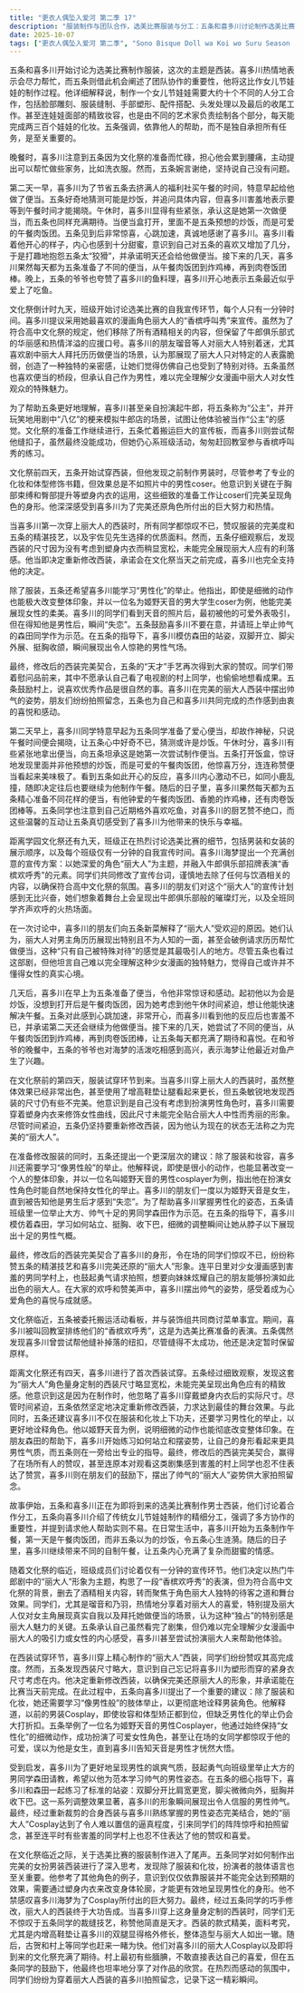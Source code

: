 ```yaml
---
title: "更衣人偶坠入爱河 第二季 17"
description: "服装制作与团队合作，选美比赛服装与分工：五条和喜多川讨论制作选美比赛的服装，这次是西装。喜多川表示会尽力帮忙，五条提到分工合作的模式，并将其与制作女儿节娃娃进行类比。他解释制作一个女儿节娃娃需要10人分工，包括脸、服装、手、配件、头发和收尾等不同部分，甚至面相的绘制也由不同人负责，每天能为两三百个娃娃化妆。他强调了依靠他人而非独自承担的重要性。服装制作与团队合作，日常生活中的互助：在晚餐时，喜多川提出可以帮忙做家务，比如洗衣服，以减轻五条在文化祭前夕的负担，担心他腰痛。五条婉拒，表示自己没事。喜多川的爱心便当，便当的惊喜：第二天早上，喜多川为五条准备了便当，但卖关子不告诉他具体是什么，说等到中午就知道了。五条在心里猜测可能是炒饭。喜多川的爱心便当，午餐时间与情感升温：午休时，喜多川拿出便当，向五条坦白这是她第一次做便当，感到紧张。五条发现便当是饭团夹午餐肉，而不是他预想的炒饭，感到惊喜并称赞。喜多川看到五条开心的反应，内心小鹿乱撞，决定明天也会继续为他做便当。喜多川的爱心便当，持续的便当制作：随后几天，喜多川继续为五条制作各种便当，包括午餐肉饭团、炸鸡棒、肉卷饭团棒等，五条也称赞她最近爱上了吃鱼。这些互动让五条感受到喜多川带来的快乐。文化祭准备与丽大人角色分析，秀场规则与宣传讨论：距离文化祭还有9天，班级讨论选美比赛的规则，包括男装和女装的发表顺序，以及每班1分钟的自我宣传时间。喜多川提议使用她喜欢的角色“丽大人”进行宣传，并考虑使用牛郎俱乐部招牌表演“香槟欢呼秀”的元素。文化祭准备与丽大人角色分析，宣传内容删改与场景想象：大家一起修改“香槟欢呼秀”的宣传词，删去不适合高中文化祭的饮酒内容。喜多川的朋友们对“丽大人”的宣传充满热情，想象着牛郎俱乐部般的灯光和全班一起欢呼的场景。文化祭准备与丽大人角色分析，丽大人魅力探讨：喜多川的朋友们解释了“丽大人”受欢迎的原因，认为她对男主角历历展现出特别的、不为人知的一面，甚至请求历历帮忙做便当，这种“只有自己被特别对待”的感觉让人着迷。五条同学虽然也看过这部剧，但表示难以理解这种少女漫画的魅力，觉得自己可能不懂女性的心情。服装试穿与修改决定，香槟欢呼秀彩排：文化祭临近，五条被请去帮忙搬运文化祭的看板，并与装饰组讨论菜单。随后，喜多川同学被召回教室练习香槟欢呼秀。五条看到喜多川帮他缝制衣服纽扣，虽然失败了，但他决定先不处理。服装试穿与修改决定，首次试穿与问题发现：距离文化祭还有4天，喜多川第一次试穿西装。五条仔细观察后发现西装尺寸偏大，没有完美展现“丽大人”的特点。他意识到这是因为制作时没有考虑喜多川穿塑身衣后的尺寸。虽然时间紧迫，但五条决定重新修改西装，以求达到最佳效果。男性举止的学习，肢体表现的重要性：五条向喜多川提出，除了服装和化妆，还需要学习“像男性般”的举止，以更好地诠释男装角色。他提到之前Cosplay时，即使化妆和体型矫正都到位，但缺乏男性举止让效果打折扣。他还以一位名为姬野天音的男性Cosplayer为例，强调了细微动作对角色印象的改变作用，令在场的女同学惊叹其可爱。男性举止的学习，向同学学习姿态：喜多川为了更好地表现男性气质，向男同学森田请教，希望以他为范本学习帅气的男性姿态。在五条的指导下，喜多川和森田一起练习站姿，包括双脚分开比肩宽更宽、脚尖向外、挺胸收下巴等，效果显著，瞬间展现出男性的帅气。最终试穿与伙伴们的支持，西装完成与赞叹：修改后的西装制作完成，同学们纷纷称赞五条是天才，服装非常漂亮，尤其增高鞋垫让腿看起来很长，材质也选得很好。最终试穿与伙伴们的支持，同学们的鼓励与拍照：古贺和村上等同学也赶来看西装，表达了对喜多川的Cosply和文化祭的期待。村上虽然一开始因为害羞不敢直言，但在五条的鼓励下，最终也表达了对作品的喜爱。同学们为喜多川穿着丽大人西装拍照留念，氛围热烈而感动。"
date: 2025-10-07
tags: ["更衣人偶坠入爱河 第二季", "Sono Bisque Doll wa Koi wo Suru Season 2", "202507"]
---
```


五条和喜多川开始讨论为选美比赛制作服装，这次的主题是西装。喜多川热情地表示会尽力帮忙，而五条则借此机会阐述了团队协作的重要性，他将这比作女儿节娃娃的制作过程。他详细解释说，制作一个女儿节娃娃需要大约十个不同的人分工合作，包括脸部雕刻、服装缝制、手部塑形、配件搭配、头发处理以及最后的收尾工作。甚至连娃娃面部的精致妆容，也是由不同的艺术家负责绘制各个部分，每天能完成两三百个娃娃的化妆。五条强调，依靠他人的帮助，而不是独自承担所有任务，是至关重要的。

晚餐时，喜多川注意到五条因为文化祭的准备而忙碌，担心他会累到腰痛，主动提出可以帮忙做些家务，比如洗衣服。然而，五条婉言谢绝，坚持说自己没有问题。

第二天一早，喜多川为了节省五条去挤满人的福利社买午餐的时间，特意早起给他做了便当。五条好奇地猜测可能是炒饭，并追问具体内容，但喜多川害羞地表示要等到午餐时间才能揭晓。午休时，喜多川显得有些紧张，承认这是她第一次做便当，而五条也同样充满期待。当便当盒打开，里面不是五条预想的炒饭，而是可爱的午餐肉饭团。五条见到后非常惊喜，心跳加速，真诚地感谢了喜多川。喜多川看着他开心的样子，内心也感到十分甜蜜，意识到自己对五条的喜欢又增加了几分，于是打趣地抱怨五条太“狡猾”，并承诺明天还会给他做便当。接下来的几天，喜多川果然每天都为五条准备了不同的便当，从午餐肉饭团到炸鸡棒，再到肉卷饭团棒。晚上，五条的爷爷也夸赞了喜多川的鱼料理，喜多川开心地表示五条最近似乎爱上了吃鱼。

文化祭倒计时九天，班级开始讨论选美比赛的自我宣传环节，每个人只有一分钟时间。喜多川提议采用她最喜欢的漫画角色丽大人的“香槟呼叫秀”来宣传。虽然为了符合高中文化祭的规定，他们移除了所有酒精相关的内容，但保留了牛郎俱乐部式的华丽感和热情洋溢的应援口号。喜多川的朋友瑠音等人对丽大人特别着迷，尤其喜欢剧中丽大人拜托历历做便当的场景，认为那展现了丽大人只对特定的人表露脆弱，创造了一种独特的亲密感，让她们觉得仿佛自己也受到了特别对待。五条虽然也喜欢便当的桥段，但承认自己作为男性，难以完全理解少女漫画中丽大人对女性观众的特殊魅力。

为了帮助五条更好地理解，喜多川甚至亲自扮演起牛郎，将五条称为“公主”，并开玩笑地用剧中“八亿”的梗来模拟牛郎店的场景，试图让他体验被当作“公主”的感觉。文化祭的准备工作继续进行，五条忙着搬运巨大的宣传板，而喜多川则尝试帮他缝扣子，虽然最终没能成功，但她仍心系班级活动，匆匆赶回教室参与香槟呼叫秀的练习。

文化祭前四天，五条开始试穿西装，但他发现之前制作男装时，尽管参考了专业的化妆和体型修饰书籍，但效果总是不如照片中的男性coser。他意识到关键在于胸部束缚和臀部提升等塑身内衣的运用，这些细致的准备工作让coser们完美呈现角色的身形。他深深感受到喜多川为了完美还原角色所付出的巨大努力和热情。

当喜多川第一次穿上丽大人的西装时，所有同学都惊叹不已，赞叹服装的完美度和五条的精湛技艺，以及宇佐见先生选择的优质面料。然而，五条仔细观察后，发现西装的尺寸因为没有考虑到塑身内衣而稍显宽松，未能完全展现丽大人应有的利落感。他当即决定重新修改西装，承诺会在文化祭当天之前完成，喜多川也完全支持他的决定。

除了服装，五条还希望喜多川能学习“男性化”的举止。他指出，即使是细微的动作也能极大改变整体印象，并以一位名为姬野天音的男大学生coser为例，他能完美展现女性的柔美。喜多川的同学们看到天音的照片后，最初被他的可爱外表吸引，但在得知他是男性后，瞬间“失恋”。五条鼓励喜多川不要在意，并请班上举止帅气的森田同学作为示范。在五条的指导下，喜多川模仿森田的站姿，双脚开立、脚尖外展、挺胸收颌，瞬间展现出令人惊艳的男性气场。

最终，修改后的西装完美契合，五条的“天才”手艺再次得到大家的赞叹。同学们带着慰问品前来，其中不愿承认自己看了电视剧的村上同学，也偷偷地想看成果。五条鼓励村上，说喜欢优秀作品是很自然的事。喜多川在完美的丽大人西装中摆出帅气的姿势，朋友们纷纷拍照留念，五条也为自己和喜多川共同完成的杰作感到由衷的喜悦和感动。

第二天早上，喜多川同学特意早起为五条同学准备了爱心便当，却故作神秘，只说午餐时间便会揭晓，让五条心中好奇不已，猜测或许是炒饭。午休时分，喜多川有些紧张地拿出便当，向五条坦承这是她第一次尝试制作便当。五条打开饭盒，惊讶地发现里面并非他预想的炒饭，而是可爱的午餐肉饭团，他惊喜万分，连连称赞便当看起来美味极了。看到五条如此开心的反应，喜多川内心激动不已，如同小鹿乱撞，随即决定往后也要继续为他制作午餐。随后的日子里，喜多川果然每天都为五条精心准备不同花样的便当，有他钟爱的午餐肉饭团、香脆的炸鸡棒，还有肉卷饭团棒等。五条同学也注意到自己近期格外喜欢吃鱼，对喜多川的厨艺赞不绝口，而这些温馨的互动让五条真切感受到了喜多川为他带来的快乐与幸福。

距离学园文化祭还有九天，班级正在热烈讨论选美比赛的细节，包括男装和女装的展示顺序，以及每个班级仅有一分钟的自我宣传时间。喜多川海梦提出一个充满创意的宣传方案：以她深爱的角色“丽大人”为主题，并融入牛郎俱乐部招牌表演“香槟欢呼秀”的元素。同学们共同修改了宣传台词，谨慎地去除了任何与饮酒相关的内容，以确保符合高中文化祭的氛围。喜多川的朋友们对这个“丽大人”的宣传计划感到无比兴奋，她们想象着舞台上会呈现出牛郎俱乐部般的璀璨灯光，以及全班同学齐声欢呼的火热场面。

在一次讨论中，喜多川的朋友们向五条新菜解释了“丽大人”受欢迎的原因。她们认为，丽大人对男主角历历展现出特别且不为人知的一面，甚至会破例请求历历帮忙做便当，这种“只有自己被特殊对待”的感觉是其最吸引人的地方。尽管五条也看过这部剧，但他坦言自己难以完全理解这种少女漫画的独特魅力，觉得自己或许并不懂得女性的真实心境。

几天后，喜多川在早上为五条准备了便当，令他非常惊讶和感动。起初他以为会是炒饭，没想到打开后是午餐肉饭团，因为她考虑到他午休时间紧迫，想让他能快速解决午餐。五条对此感到心跳加速，非常开心，而喜多川看到他的反应后也害羞不已，并承诺第二天还会继续为他做便当。接下来的几天，她尝试了不同的便当，从午餐肉饭团到炸鸡棒，再到肉卷饭团棒，让五条每天都充满了期待和喜悦。在和爷爷的晚餐中，五条的爷爷也对海梦的活泼吃相感到高兴，表示海梦让他最近对鱼产生了兴趣。

在文化祭前的第四天，服装试穿环节到来。当喜多川穿上丽大人的西装时，虽然整体效果已经非常出色，甚至使用了增高鞋垫让腿看起来更长，但五条敏锐地发现西装的尺寸仍有些不完美。他意识到是自己没有考虑到扮演男性角色时，喜多川需要穿着塑身内衣来修饰女性曲线，因此尺寸未能完全贴合丽大人中性而秀丽的形象。尽管时间紧迫，五条仍坚持要重新修改西装，因为他认为现在的状态无法称之为完美的“丽大人”。

在准备修改服装的同时，五条还提出一个更深层次的建议：除了服装和妆容，喜多川还需要学习“像男性般”的举止。他解释说，即使是很小的动作，也能显著改变一个人的整体印象，并以一位名叫姬野天音的男性cosplayer为例，指出他在扮演女性角色时能自然地保持女性化的举止。喜多川的朋友们一度以为姬野天音是女生，直到被告知他是男生后才感到“失恋”。为了帮助喜多川掌握男性化的姿态，五条请班级里一位举止大方、帅气十足的男同学森田作为示范。在五条的指导下，喜多川模仿着森田，学习如何站立、挺胸、收下巴，细微的调整瞬间让她从脖子以下展现出十足的男性气概。

最终，修改后的西装完美契合了喜多川的身形，令在场的同学们惊叹不已，纷纷称赞五条的精湛技艺和喜多川完美还原的“丽大人”形象。连平日里对少女漫画感到害羞的男同学村上，也鼓起勇气请求拍照，想要向妹妹炫耀自己的朋友能够扮演如此出色的丽大人。在大家的欢呼和赞美声中，喜多川摆出帅气的姿势，感受着成为心爱角色的喜悦与成就感。

文化祭临近，五条被委托搬运活动看板，并与装饰组共同商讨菜单事宜。期间，喜多川被叫回教室排练他们的“香槟欢呼秀”，这是为选美比赛准备的表演。五条偶然发现喜多川曾尝试帮他缝补掉落的纽扣，尽管缝得不太成功，他还是决定暂时保留原样。

距离文化祭还有四天，喜多川进行了首次西装试穿。五条经过细致观察，发现这套为“丽大人”角色量身定制的西装尺寸略显宽松，未能完美呈现出角色应有的精致感。他意识到这是因为在制作时，他忽略了喜多川穿戴塑身内衣后的实际尺寸。尽管时间紧迫，五条依然坚定地决定重新修改西装，力求达到最佳的舞台效果。与此同时，五条还建议喜多川不仅在服装和化妆上下功夫，还要学习男性化的举止，以更好地诠释角色。他以姬野天音为例，说明细微的动作也能彻底改变整体印象。在朋友森田的帮助下，喜多川开始练习如何站立和摆姿势，让自己的身形看起来更具男性气质，而五条则在一旁给出专业的指导。最终，修改后的西装完美契合，赢得了在场所有人的赞叹，甚至连原本对观看这类剧集感到害羞的村上同学也忍不住表达了赞赏，喜多川则在朋友们的鼓励下，摆出了帅气的“丽大人”姿势供大家拍照留念。

故事伊始，五条和喜多川正在为即将到来的选美比赛制作男士西装，他们讨论着合作分工，五条向喜多川介绍了传统女儿节娃娃制作的精细分工，强调了多方协作的重要性，并提到请求他人帮助实则不易。在日常生活中，喜多川开始为五条制作午餐，第一天是午餐肉饭团，而非五条以为的炒饭，令五条心生涟漪。随后的日子里，喜多川继续带来不同的自制午餐，让五条内心充满了复杂而甜蜜的情感。

随着文化祭的临近，班级成员们讨论着仅有一分钟的宣传环节。他们决定以热门牛郎剧中的“丽大人”形象为主题，构思了一段“香槟欢呼秀”的表演，但为符合高中文化祭的背景，删去了酒精相关内容，转而聚焦于角色丽大人独特的待客之道和舞台效果。同学们，尤其是瑠音和乃羽，热情地分享着对丽大人的喜爱，特别提及丽大人仅对女主角展现真实自我以及拜托她做便当的场景，认为这种“独占”的特别感是丽大人魅力的关键。五条承认自己虽然看完了剧集，但仍难以完全理解少女漫画中丽大人的吸引力或女性的内心感受，喜多川甚至尝试扮演丽大人来帮助他体验。

在西装试穿环节，喜多川穿上精心制作的“丽大人”西装，同学们纷纷赞叹其高完成度。然而，五条发现西装尺寸略大，意识到自己忘记将喜多川为塑形而穿的紧身衣尺寸考虑在内。他决定重新修改西装，以确保完美还原丽大人的形象，并承诺能在比赛当天前完成。在此过程中，五条向喜多川提出了一个重要的建议：除了服装和化妆，她还需要学习“像男性般”的肢体举止，以更彻底地诠释男装角色。他解释道，以前的男装Cosplay，即使妆容和体型矫正都到位，但缺乏男性化的举止仍会大打折扣。五条举例了一位名为姬野天音的男性Cosplayer，他通过始终保持“女性化”的细微动作，成功扮演了可爱女性角色，甚至让在场的女同学都惊叹于他的可爱，误以为他是女生，直到喜多川告知天音是男性才恍然大悟。

受到启发，喜多川为了更好地呈现男性的飒爽气质，鼓起勇气向班级里举止大方的男同学森田请教，希望以他为范本学习帅气的男性姿态。在五条的细心指导下，喜多川和森田一起练习了标准的站姿：双脚分开比肩宽更宽，脚尖微微向外，挺胸并收下巴。这一系列调整效果显著，喜多川的形象瞬间展现出令人信服的男性帅气。最终，经过重新裁剪的合身西装与喜多川熟练掌握的男性姿态完美结合，她的“丽大人”Cosplay达到了令人难以置信的逼真程度，引来同学们的阵阵惊呼和拍照留念，甚至连平时有些害羞的同学村上也忍不住表达了他的赞叹和喜爱。

在文化祭临近之际，关于选美比赛的服装制作进入了尾声。五条同学对如何制作出完美的女扮男装西装进行了深入思考，发现除了服装和化妆，扮演者的肢体语言也至关重要。他参考了其他角色的例子，意识到仅仅依靠服装并不能完全达到预期的效果，需要通过塑身内衣来改变身体轮廓，才能更有效地呈现男性化的身形。他不禁感叹喜多川海梦为了Cosplay所付出的巨大努力。最终，经过五条同学的巧手修改，丽大人的西装终于大功告成。当喜多川穿上这身量身定制的西装时，同学们无不惊叹于五条同学的裁缝技艺，称赞他简直是天才。西装的款式精美，面料考究，尤其是内增高鞋垫让喜多川的双腿显得格外修长，整体造型与丽大人如出一辙。随后，古贺和村上等同学也赶来一睹为快。他们对喜多川的丽大人Cosplay以及即将到来的文化祭充满了期待。村上最初有些腼腆，不敢直接表达自己的喜爱，但在五条同学的鼓励下，他最终也坦率地分享了对作品的欣赏。在热烈而感动的氛围中，同学们纷纷为穿着丽大人西装的喜多川拍照留念，记录下这一精彩瞬间。